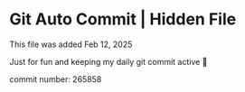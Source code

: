 # Git Auto Commit | Hidden File

This file was added Feb 12, 2025

Just for fun and keeping my daily git commit active 🤪

commit number: 265858
